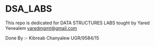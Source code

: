 # DSA_LABS
This repo is dedicated for DATA STRUCTURES LABS tought by Yared Yenealem <yaredmgmt@gmail.com>

Done By :- Kibreab Chanyalew UGR/9584/15
